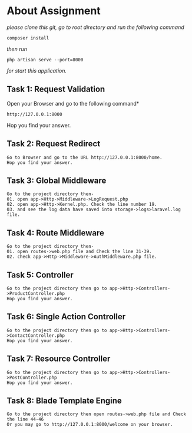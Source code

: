 # About Assignment
*please clone this git, go to root directory and run the following command*
```
composer install
```
*then run*
```
php artisan serve --port=8000
```
*for start this application.*

## Task 1: Request Validation
Open your Browser and go to the following command*
```
http://127.0.0.1:8000
```
Hop you find your answer.
## Task 2: Request Redirect
```
Go to Browser and go to the URL http://127.0.0.1:8000/home.
Hop you find your answer.
```
## Task 3: Global Middleware
```
Go to the project directory then-
01. open app->Http->Middleware->LogRequest.php
02. open app->Http->Kernel.php. Check the line number 19.
03. and see the log data have saved into storage->logs>laravel.log file.
```
## Task 4: Route Middleware
```
Go to the project directory then-
01. open routes->web.php file and Check the line 31-39.
02. check app->Http->Middleware->AuthMiddleware.php file.
```
## Task 5: Controller
```
Go to the project directory then go to app->Http->Controllers->ProductController.php
Hop you find your answer.
```
## Task 6: Single Action Controller
```
Go to the project directory then go to app->Http->Controllers->ContactController.php
Hop you find your answer.
```
## Task 7: Resource Controller
```
Go to the project directory then go to app->Http->Controllers->PostController.php
Hop you find your answer.
```
## Task 8: Blade Template Engine
```
Go to the project directory then open routes->web.php file and Check the line 44-46
Or you may go to http://127.0.0.1:8000/welcome on your browser.
```
